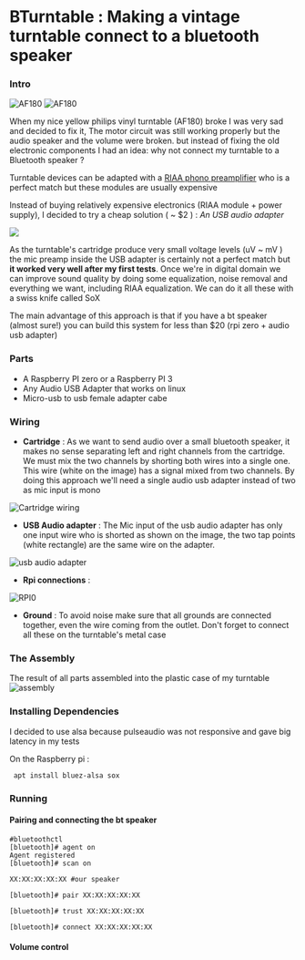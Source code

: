 # BTurntable : Making a vintage turntable connect to a bluetooth speaker


### Intro
 ![AF180](images/af180-0.jpg)
 ![AF180](images/af180-1.jpg)


When my nice yellow philips vinyl turntable (AF180) broke I was very sad and decided to fix it, The motor circuit was still working properly but the audio speaker and the volume were broken. but instead of fixing the old electronic components I had an idea: why not connect my turntable to a Bluetooth speaker ? 

Turntable devices can be adapted with a [RIAA phono preamplifier](http://sound.whsites.net/project06.htm)  who is a perfect match but these modules are usually expensive

Instead of buying relatively expensive electronics (RIAA module + power supply), I decided to try a cheap solution  ( ~ $2 ) : *An USB audio adapter*

![](images/usb_audio_adapter.jpg)

As the turntable's cartridge produce very small voltage levels (uV ~ mV ) the mic preamp inside the USB adapter is certainly not a perfect match but **it worked very well after my first tests**.
Once we're in digital domain we can improve sound quality by doing some equalization,  noise removal and everything we want, including RIAA equalization. We can do it all these with a swiss knife called SoX

The main advantage of this approach is that if you have a bt speaker (almost sure!) you can build this system for less than $20 (rpi zero + audio usb adapter)

### Parts

* A Raspberry PI zero or a Raspberry PI 3
* Any Audio USB Adapter that works on linux
* Micro-usb to usb female adapter cabe 

### Wiring

 * **Cartridge** : As we want to send audio over a small bluetooth speaker, it makes no sense separating left and right channels from the cartridge. We must mix the two channels by shorting both wires into a single one. This wire (white on the image) has a signal mixed from two channels. By doing this approach we'll need a single audio usb adapter instead of two as mic input is mono

 ![Cartridge wiring](images/cartridge.jpg)

 * **USB Audio adapter** : The Mic input of the usb audio adapter has only one input wire who is shorted as shown on the image, the two tap points (white rectangle) are the same wire on the adapter.
 
![usb audio adapter](images/usb_adapter.jpg)
 
 * **Rpi connections** : 

 ![RPI0](images/rpi0+adapter.jpg)


 * **Ground** : To avoid noise make sure that all grounds are connected together, even the wire coming from the outlet. Don't forget to connect all these on the turntable's metal case

### The Assembly
 
  The result of all parts assembled into the plastic case of my turntable
 ![assembly](images/assembly.jpg)


### Installing Dependencies

I decided to use alsa because pulseaudio was not responsive and gave big latency in my tests

On the Raspberry pi : 
``` 
 apt install bluez-alsa sox
```

### Running 

#### Pairing and connecting the bt speaker 

```
#bluetoothctl
[bluetooth]# agent on
Agent registered
[bluetooth]# scan on

XX:XX:XX:XX:XX #our speaker 

[bluetooth]# pair XX:XX:XX:XX:XX

[bluetooth]# trust XX:XX:XX:XX:XX

[bluetooth]# connect XX:XX:XX:XX:XX
```


#### Volume control 












 

